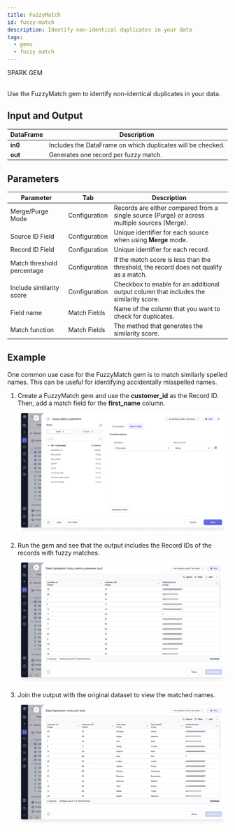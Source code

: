 ```yaml
---
title: FuzzyMatch
id: fuzzy-match
description: Identify non-identical duplicates in your data
tags:
  - gems
  - fuzzy match
---
```


<span class="badge">SPARK GEM</span><br /><br />

Use the FuzzyMatch gem to identify non-identical duplicates in your data.

## Input and Output

| DataFrame | Description                                                 |
| --------- | ----------------------------------------------------------- |
| **in0**   | Includes the DataFrame on which duplicates will be checked. |
| **out**   | Generates one record per fuzzy match.                       |

## Parameters

| Parameter                  | Tab           | Description                                                                                  |
| -------------------------- | ------------- | -------------------------------------------------------------------------------------------- |
| Merge/Purge Mode           | Configuration | Records are either compared from a single source (Purge) or across multiple sources (Merge). |
| Source ID Field            | Configuration | Unique identifier for each source when using **Merge** mode.                                 |
| Record ID Field            | Configuration | Unique identifier for each record.                                                           |
| Match threshold percentage | Configuration | If the match score is less than the threshold, the record does not qualify as a match.       |
| Include similarity score   | Configuration | Checkbox to enable for an additional output column that includes the similarity score.       |
| Field name                 | Match Fields  | Name of the column that you want to check for duplicates.                                    |
| Match function             | Match Fields  | The method that generates the similarity score.                                              |

## Example

One common use case for the FuzzyMatch gem is to match similarly spelled names. This can be useful for identifying accidentally misspelled names.

1. Create a FuzzyMatch gem and use the **customer_id** as the Record ID. Then, add a match field for the **first_name** column.

   ![FuzzyMatch names](img/fuzzy-match-fields.png)

2. Run the gem and see that the output includes the Record IDs of the records with fuzzy matches.

   ![FuzzyMatch output](img/fuzzy-match-output.png)

3. Join the output with the original dataset to view the matched names.

   ![FuzzyMatch joined](img/fuzzy-match-join.png)
